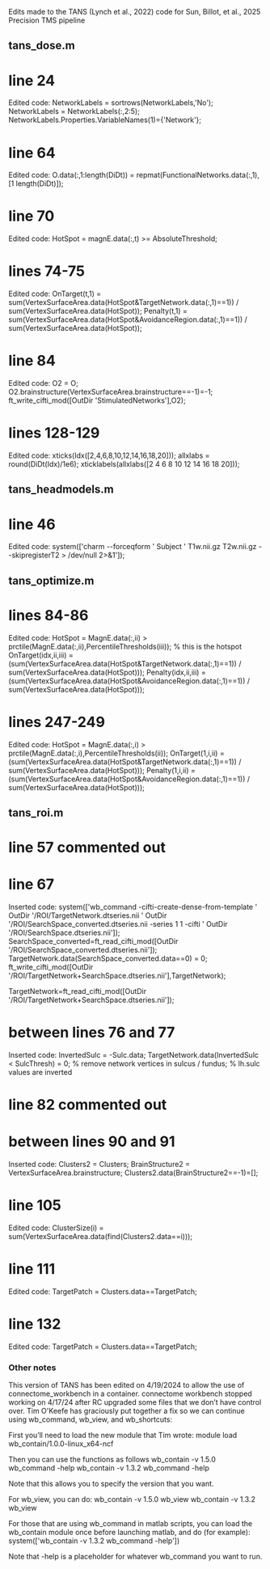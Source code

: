 Edits made to the TANS (Lynch et al., 2022) code for Sun, Billot, et al., 2025 Precision TMS pipeline

## tans_dose.m

# line 24

Edited code:
NetworkLabels = sortrows(NetworkLabels,'No');
NetworkLabels = NetworkLabels(:,2:5);
NetworkLabels.Properties.VariableNames(1)={'Network'}; 

# line 64

Edited code:
O.data(:,1:length(DiDt)) = repmat(FunctionalNetworks.data(:,1),[1 length(DiDt)]);

# line 70

Edited code:
HotSpot = magnE.data(:,t) >= AbsoluteThreshold; 

# lines 74-75

Edited code:
OnTarget(t,1) = sum(VertexSurfaceArea.data(HotSpot&TargetNetwork.data(:,1)==1)) / sum(VertexSurfaceArea.data(HotSpot));
Penalty(t,1) = sum(VertexSurfaceArea.data(HotSpot&AvoidanceRegion.data(:,1)==1)) / sum(VertexSurfaceArea.data(HotSpot));

# line 84

Edited code:
O2 = O;
O2.brainstructure(VertexSurfaceArea.brainstructure==-1)=-1;
ft_write_cifti_mod([OutDir 'StimulatedNetworks'],O2);

# lines 128-129
 
Edited code:
xticks(Idx([2,4,6,8,10,12,14,16,18,20]));
allxlabs = round(DiDt(Idx)/1e6);
xticklabels(allxlabs([2 4 6 8 10 12 14 16 18 20]));

## tans_headmodels.m

# line 46

Edited code:
system(['charm --forceqform ' Subject ' T1w.nii.gz T2w.nii.gz --skipregisterT2 > /dev/null 2>&1']);

## tans_optimize.m

# lines 84-86 

Edited code:
HotSpot = MagnE.data(:,ii) > prctile(MagnE.data(:,ii),PercentileThresholds(iii)); % this is the hotspot
OnTarget(idx,ii,iii) = (sum(VertexSurfaceArea.data(HotSpot&TargetNetwork.data(:,1)==1)) / sum(VertexSurfaceArea.data(HotSpot))); 
Penalty(idx,ii,iii) = (sum(VertexSurfaceArea.data(HotSpot&AvoidanceRegion.data(:,1)==1)) / sum(VertexSurfaceArea.data(HotSpot)));

# lines 247-249

Edited code:
HotSpot = MagnE.data(:,i) > prctile(MagnE.data(:,i),PercentileThresholds(ii));
OnTarget(1,i,ii) = (sum(VertexSurfaceArea.data(HotSpot&TargetNetwork.data(:,1)==1)) / sum(VertexSurfaceArea.data(HotSpot))); 
Penalty(1,i,ii) = (sum(VertexSurfaceArea.data(HotSpot&AvoidanceRegion.data(:,1)==1)) / sum(VertexSurfaceArea.data(HotSpot))); 


## tans_roi.m

# line 57 commented out

# line 67

Inserted code:
system(['wb_command -cifti-create-dense-from-template ' OutDir '/ROI/TargetNetwork.dtseries.nii ' OutDir '/ROI/SearchSpace_converted.dtseries.nii -series 1 1 -cifti ' OutDir '/ROI/SearchSpace.dtseries.nii']);
SearchSpace_converted=ft_read_cifti_mod([OutDir '/ROI/SearchSpace_converted.dtseries.nii']);
TargetNetwork.data(SearchSpace_converted.data==0) = 0;
ft_write_cifti_mod([OutDir '/ROI/TargetNetwork+SearchSpace.dtseries.nii'],TargetNetwork);

TargetNetwork=ft_read_cifti_mod([OutDir '/ROI/TargetNetwork+SearchSpace.dtseries.nii']);

# between lines 76 and 77

Inserted code:
InvertedSulc = -Sulc.data;
TargetNetwork.data(InvertedSulc < SulcThresh) = 0; % remove network vertices in sulcus / fundus; % lh.sulc values are inverted

# line 82 commented out

# between lines 90 and 91

Inserted code:
Clusters2 = Clusters;
BrainStructure2 = VertexSurfaceArea.brainstructure;
Clusters2.data(BrainStructure2==-1)=[];

# line 105

Edited code:
ClusterSize(i) =  sum(VertexSurfaceArea.data(find(Clusters2.data==i)));

# line 111

Edited code:
TargetPatch = Clusters.data==TargetPatch;

# line 132

Edited code:
TargetPatch = Clusters.data==TargetPatch; 

### Other notes
This version of TANS has been edited on 4/19/2024 to allow the use of connectome_workbench in a container.
connectome workbench stopped working on 4/17/24 after RC upgraded some files that we don’t have control over. Tim O'Keefe has graciously put together a fix so we can continue using wb_command, wb_view, and wb_shortcuts:
 
First you’ll need to load the new module that Tim wrote:
module load wb_contain/1.0.0-linux_x64-ncf
 
Then you can use the functions as follows
wb_contain -v 1.5.0 wb_command -help
wb_contain -v 1.3.2 wb_command -help
 
Note that this allows you to specify the version that you want.
 
For wb_view, you can do:
wb_contain -v 1.5.0 wb_view
wb_contain -v 1.3.2 wb_view
 
 
For those that are using wb_command in matlab scripts, you can load the wb_contain module once before launching matlab, and do (for example):
system(['wb_contain -v 1.3.2 wb_command -help'])
 
Note that -help is a placeholder for whatever wb_command you want to run.
 